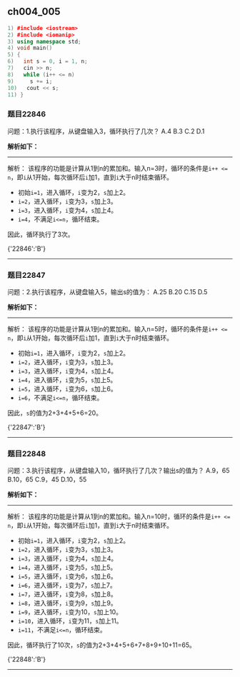 ## ch004_005
``` c++
1) #include <iostream>
2) #include <iomanip>
3) using namespace std;
4) void main()
5) {
6)   int s = 0, i = 1, n;
7)   cin >> n;
8)   while (i++ <= n)
9)     s += i;
10)   cout << s;
11) }

```
### 题目22846
问题：1.执行该程序，从键盘输入3，循环执行了几次？
A.4
B.3
C.2
D.1


**解析如下：**

------

解析：
该程序的功能是计算从1到n的累加和。输入n=3时，循环的条件是`i++ <= n`，即`i`从1开始，每次循环后`i`加1，直到`i`大于n时结束循环。

- 初始`i=1`，进入循环，`i`变为2，`s`加上2。
- `i=2`，进入循环，`i`变为3，`s`加上3。
- `i=3`，进入循环，`i`变为4，`s`加上4。
- `i=4`，不满足`i<=n`，循环结束。

因此，循环执行了3次。

{'22846':'B'}

------

### 题目22847
问题：2.执行该程序，从键盘输入5，输出s的值为：
A.25
B.20
C.15
D.5


**解析如下：**

------

解析：
该程序的功能是计算从1到n的累加和。输入n=5时，循环的条件是`i++ <= n`，即`i`从1开始，每次循环后`i`加1，直到`i`大于n时结束循环。

- 初始`i=1`，进入循环，`i`变为2，`s`加上2。
- `i=2`，进入循环，`i`变为3，`s`加上3。
- `i=3`，进入循环，`i`变为4，`s`加上4。
- `i=4`，进入循环，`i`变为5，`s`加上5。
- `i=5`，进入循环，`i`变为6，`s`加上6。
- `i=6`，不满足`i<=n`，循环结束。

因此，`s`的值为2+3+4+5+6=20。

{'22847':'B'}

------

### 题目22848
问题：3.执行该程序，从键盘输入10，循环执行了几次？输出s的值为？
A.9，65
B.10，65
C.9，45
D.10，55


**解析如下：**

------

解析：
该程序的功能是计算从1到n的累加和。输入n=10时，循环的条件是`i++ <= n`，即`i`从1开始，每次循环后`i`加1，直到`i`大于n时结束循环。

- 初始`i=1`，进入循环，`i`变为2，`s`加上2。
- `i=2`，进入循环，`i`变为3，`s`加上3。
- `i=3`，进入循环，`i`变为4，`s`加上4。
- `i=4`，进入循环，`i`变为5，`s`加上5。
- `i=5`，进入循环，`i`变为6，`s`加上6。
- `i=6`，进入循环，`i`变为7，`s`加上7。
- `i=7`，进入循环，`i`变为8，`s`加上8。
- `i=8`，进入循环，`i`变为9，`s`加上9。
- `i=9`，进入循环，`i`变为10，`s`加上10。
- `i=10`，进入循环，`i`变为11，`s`加上11。
- `i=11`，不满足`i<=n`，循环结束。

因此，循环执行了10次，`s`的值为2+3+4+5+6+7+8+9+10+11=65。

{'22848':'B'}

------

